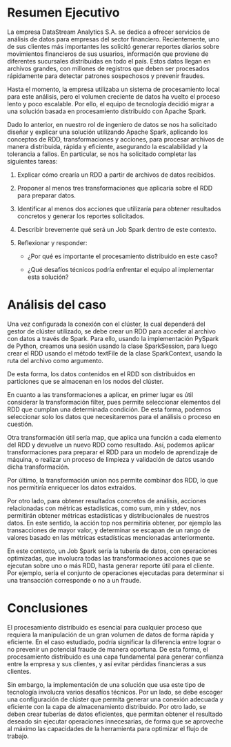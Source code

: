 # Resumen Ejecutivo

La empresa DataStream Analytics S.A. se dedica a ofrecer servicios de
análisis de datos para empresas del sector financiero. Recientemente,
uno de sus clientes más importantes les solicitó generar reportes
diarios sobre movimientos financieros de sus usuarios, información que
proviene de diferentes sucursales distribuidas en todo el país. Estos
datos llegan en archivos grandes, con millones de registros que deben
ser procesados rápidamente para detectar patrones sospechosos y prevenir
fraudes.

Hasta el momento, la empresa utilizaba un sistema de procesamiento local
para este análisis, pero el volumen creciente de datos ha vuelto el
proceso lento y poco escalable. Por ello, el equipo de tecnología
decidió migrar a una solución basada en procesamiento distribuido con
Apache Spark.

Dado lo anterior, en nuestro rol de ingeniero de datos se nos ha
solicitado diseñar y explicar una solución utilizando Apache Spark,
aplicando los conceptos de RDD, transformaciones y acciones, para
procesar archivos de manera distribuida, rápida y eficiente, asegurando
la escalabilidad y la tolerancia a fallos. En particular, se nos ha
solicitado completar las siguientes tareas:

1.  Explicar cómo crearía un RDD a partir de archivos de datos
    recibidos.

2.  Proponer al menos tres transformaciones que aplicaría sobre el RDD
    para preparar datos.

3.  Identificar al menos dos acciones que utilizaría para obtener
    resultados concretos y generar los reportes solicitados.

4.  Describir brevemente qué será un Job Spark dentro de este contexto.

5.  Reflexionar y responder:

    -   ¿Por qué es importante el procesamiento distribuido en este
        caso?

    -   ¿Qué desafíos técnicos podría enfrentar el equipo al implementar
        esta solución?

# Análisis del caso

Una vez configurada la conexión con el clúster, la cual dependerá del
gestor de clúster utilizado, se debe crear un RDD para acceder al
archivo con datos a través de Spark. Para ello, usando la implementación
PySpark de Python, creamos una sesión usando la clase SparkSession, para
luego crear el RDD usando el método textFile de la clase SparkContext,
usando la ruta del archivo como argumento.

De esta forma, los datos contenidos en el RDD son distribuidos en
particiones que se almacenan en los nodos del clúster.

En cuanto a las transformaciones a aplicar, en primer lugar es útil
considerar la transformación filter, pues permite seleccionar elementos
del RDD que cumplan una determinada condición. De esta forma, podemos
seleccionar solo los datos que necesitaremos para el análisis o proceso
en cuestión.

Otra transformación útil sería map, que aplica una función a cada
elemento del RDD y devuelve un nuevo RDD como resultado. Así, podemos
aplicar transformaciones para preparar el RDD para un modelo de
aprendizaje de máquina, o realizar un proceso de limpieza y validación
de datos usando dicha transformación.

Por último, la transformación union nos permite combinar dos RDD, lo que
nos permitiría enriquecer los datos extraídos.

Por otro lado, para obtener resultados concretos de análisis, acciones
relacionadas con métricas estadísticas, como sum, min y stdev, nos
permitirán obtener métricas estadísticas y distribucionales de nuestros
datos. En este sentido, la acción top nos permitiría obtener, por
ejemplo las transacciones de mayor valor, y determinar se escapan de un
rango de valores basado en las métricas estadísticas mencionadas
anteriormente.

En este contexto, un Job Spark sería la tubería de datos, con
operaciones optimizadas, que involucra todas las transformaciones
acciones que se ejecutan sobre uno o más RDD, hasta generar reporte útil
para el cliente. Por ejemplo, sería el conjunto de operaciones
ejecutadas para determinar si una transacción corresponde o no a un
fraude.

# Conclusiones

El procesamiento distribuido es esencial para cualquier proceso que
requiera la manipulación de un gran volumen de datos de forma rápida y
eficiente. En el caso estudiado, podría significar la diferencia entre
lograr o no prevenir un potencial fraude de manera oportuna. De esta
forma, el procesamiento distribuido es una capa fundamental para generar
confianza entre la empresa y sus clientes, y así evitar pérdidas
financieras a sus clientes.

Sin embargo, la implementación de una solución que usa este tipo de
tecnología involucra varios desafíos técnicos. Por un lado, se debe
escoger una configuración de clúster que permita generar una conexión
adecuada y eficiente con la capa de almacenamiento distribuido. Por otro
lado, se deben crear tuberías de datos eficientes, que permitan obtener
el resultado deseado sin ejecutar operaciones innecesarias, de forma que
se aproveche al máximo las capacidades de la herramienta para optimizar
el flujo de trabajo.
